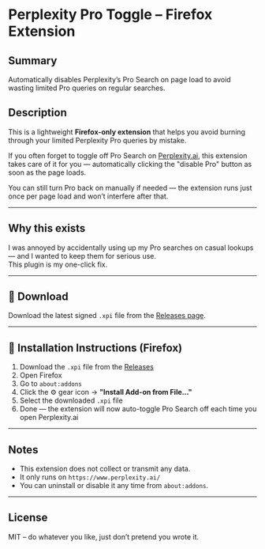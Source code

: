 # Perplexity Pro Toggle – Firefox Extension

## Summary
Automatically disables Perplexity’s Pro Search on page load to avoid wasting limited Pro queries on regular searches.

## Description
This is a lightweight **Firefox-only extension** that helps you avoid burning through your limited Perplexity Pro queries by mistake.

If you often forget to toggle off Pro Search on [Perplexity.ai](https://www.perplexity.ai/), this extension takes care of it for you — automatically clicking the "disable Pro" button as soon as the page loads.

You can still turn Pro back on manually if needed — the extension runs just once per page load and won’t interfere after that.

---

## Why this exists
I was annoyed by accidentally using up my Pro searches on casual lookups — and I wanted to keep them for serious use.  
This plugin is my one-click fix.

---

## 🔽 Download

Download the latest signed `.xpi` file from the [Releases page](https://github.com/sirgoodwill/perplexity-pro-toggle/releases/latest).

---

## 🧩 Installation Instructions (Firefox)

1. Download the `.xpi` file from the [Releases](https://github.com/sirgoodwill/perplexity-pro-toggle/releases/latest)
2. Open Firefox
3. Go to `about:addons`
4. Click the ⚙️ gear icon → **"Install Add-on from File…"**
5. Select the downloaded `.xpi` file
6. Done — the extension will now auto-toggle Pro Search off each time you open Perplexity.ai

---

## Notes

- This extension does not collect or transmit any data.
- It only runs on `https://www.perplexity.ai/`
- You can uninstall or disable it any time from `about:addons`.

---

## License

MIT – do whatever you like, just don’t pretend you wrote it.
